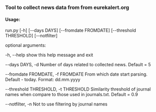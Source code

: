 ### **Tool to collect news data from from eurekalert.org**
#### Usage:
run.py [-h] [--days DAYS] [--fromdate FROMDATE] [--threshold THRESHOLD] [--notfilter]

optional arguments:

-h, --help            show this help message and exit

--days DAYS, -d Number of days related to collected news. Default = 5

--fromdate FROMDATE, -f FROMDATE From which date start parsing. Default - today. Format: dd.mm.yyyy

--threshold THRESHOLD, -t THRESHOLD Similarity threshold of journal names when compare to those used in journals.txt. Default = 0.9

--notfilter, -n Not to use filtering by journal names
